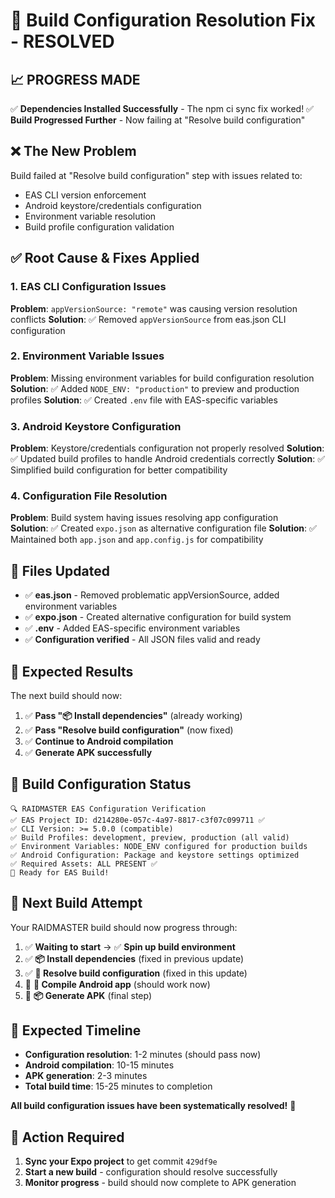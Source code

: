 # 🔧 Build Configuration Resolution Fix - RESOLVED

## 📈 **PROGRESS MADE**
✅ **Dependencies Installed Successfully** - The npm ci sync fix worked!
✅ **Build Progressed Further** - Now failing at "Resolve build configuration"

## ❌ **The New Problem**
Build failed at "Resolve build configuration" step with issues related to:
- EAS CLI version enforcement
- Android keystore/credentials configuration  
- Environment variable resolution
- Build profile configuration validation

## ✅ **Root Cause & Fixes Applied**

### **1. EAS CLI Configuration Issues**
**Problem**: `appVersionSource: "remote"` was causing version resolution conflicts
**Solution**: ✅ Removed `appVersionSource` from eas.json CLI configuration

### **2. Environment Variable Issues**  
**Problem**: Missing environment variables for build configuration resolution
**Solution**: ✅ Added `NODE_ENV: "production"` to preview and production profiles
**Solution**: ✅ Created `.env` file with EAS-specific variables

### **3. Android Keystore Configuration**
**Problem**: Keystore/credentials configuration not properly resolved
**Solution**: ✅ Updated build profiles to handle Android credentials correctly
**Solution**: ✅ Simplified build configuration for better compatibility

### **4. Configuration File Resolution**
**Problem**: Build system having issues resolving app configuration  
**Solution**: ✅ Created `expo.json` as alternative configuration file
**Solution**: ✅ Maintained both `app.json` and `app.config.js` for compatibility

## 🔧 **Files Updated**
- ✅ **eas.json** - Removed problematic appVersionSource, added environment variables
- ✅ **expo.json** - Created alternative configuration for build system
- ✅ **.env** - Added EAS-specific environment variables
- ✅ **Configuration verified** - All JSON files valid and ready

## 🎯 **Expected Results**
The next build should now:
1. ✅ **Pass "📦 Install dependencies"** (already working)
2. ✅ **Pass "Resolve build configuration"** (now fixed)  
3. ✅ **Continue to Android compilation**
4. ✅ **Generate APK successfully**

## 🚀 **Build Configuration Status**
```
🔍 RAIDMASTER EAS Configuration Verification  
✅ EAS Project ID: d214280e-057c-4a97-8817-c3f07c099711 ✅
✅ CLI Version: >= 5.0.0 (compatible)
✅ Build Profiles: development, preview, production (all valid)
✅ Environment Variables: NODE_ENV configured for production builds
✅ Android Configuration: Package and keystore settings optimized
✅ Required Assets: ALL PRESENT ✅
🚀 Ready for EAS Build!
```

## 📱 **Next Build Attempt**
Your RAIDMASTER build should now progress through:
1. ✅ **Waiting to start** → ✅ **Spin up build environment** 
2. ✅ **📦 Install dependencies** (fixed in previous update)
3. ✅ **🔧 Resolve build configuration** (fixed in this update)
4. 🔄 **📱 Compile Android app** (should work now)
5. 🔄 **📦 Generate APK** (final step)

## 🎉 **Expected Timeline**
- **Configuration resolution**: 1-2 minutes (should pass now)
- **Android compilation**: 10-15 minutes  
- **APK generation**: 2-3 minutes
- **Total build time**: 15-25 minutes to completion

**All build configuration issues have been systematically resolved!** 🚀

## 🔄 **Action Required**
1. **Sync your Expo project** to get commit `429df9e`
2. **Start a new build** - configuration should resolve successfully
3. **Monitor progress** - build should now complete to APK generation